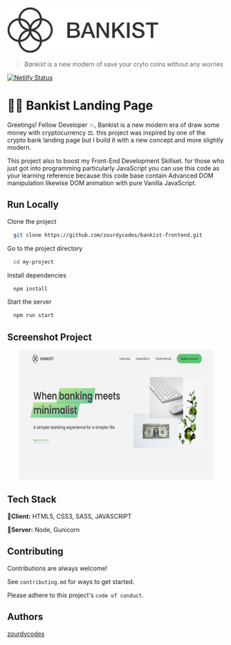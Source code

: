 <img alt="bankist-easy-to-share" src="./src/img/logo-removebg-preview.png" width="350">

> _Bankist_ is a new modern of save your cryto coins without any worries

[![Netlify Status](https://api.netlify.com/api/v1/badges/9e4a7551-0948-43a0-b349-5b2f0462dd6b/deploy-status)](https://app.netlify.com/sites/bankist-crypto/deploys)

# 🐱‍🏍 Bankist Landing Page

Greetings! Fellow Developer 💥, Bankist is a new modern era of draw some money with cryptocurrency ⚖.
this project was inspired by one of the crypto bank landing page but I build it with a new concept
and more slightly modern.

This project also to boost my Front-End Development Skillset.
for those who just got into programming particularly JavaScript you can use this code as your learning reference
because this code base contain Advanced DOM manipulation likewise DOM animation with
pure Vanilla JavaScript.

## Run Locally

Clone the project

```bash
  git clone https://github.com/zourdycodes/bankist-frontend.git
```

Go to the project directory

```bash
  cd my-project
```

Install dependencies

```bash
  npm install
```

Start the server

```bash
  npm run start
```

## Screenshot Project

<center><img alt="bankist-easy-to-share" src="./src/img/ss.png" width="450" height="300"></center>

## Tech Stack

🚀**Client:** HTML5, CSS3, SASS, JAVASCRIPT

🚀**Server:** Node, Gunicorn

## Contributing

Contributions are always welcome!

See `contributing.md` for ways to get started.

Please adhere to this project's `code of conduct`.

## Authors

[zourdycodes](https://zourdycodes.netlify.app/)
